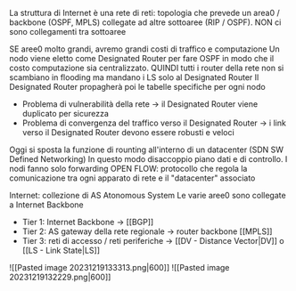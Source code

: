La struttura di Internet è una rete di reti: topologia che prevede un area0 / backbone (OSPF, MPLS) collegate ad altre sottoaree (RIP / OSPF). NON ci sono collegamenti tra sottoaree

SE aree0 molto grandi, avremo grandi costi di traffico e computazione
Un nodo viene eletto come Designated Router per fare OSPF in modo che il costo computazione sia centralizzato. QUINDI tutti i router della rete non si scambiano in flooding ma mandano i LS solo al Designated Router
Il Designated Router propagherà poi le tabelle specifiche per ogni nodo
- Problema di vulnerabilità della rete -> il Designated Router viene duplicato per sicurezza
- Problema di convergenza del traffico verso il Designated Router -> i link verso il Designated Router devono essere robusti e veloci 

Oggi si sposta la funzione di rounting all'interno di un datacenter (SDN SW Defined Networking)
In questo modo disaccoppio piano dati e di controllo. I nodi fanno solo forwarding
OPEN FLOW: protocollo che regola la comunicazione tra ogni apparato di rete e il "datacenter" associato

Internet: collezione di AS Atonomous System
Le varie aree0 sono collegate a Internet Backbone 
- Tier 1: Internet Backbone -> [[BGP]]
- Tier 2: AS gateway della rete regionale -> router backbone [[MPLS]]
- Tier 3: reti di accesso / reti periferiche -> [[DV - Distance Vector|DV]] o [[LS - Link State|LS]]

![[Pasted image 20231219133313.png|600]]
![[Pasted image 20231219132229.png|600]]